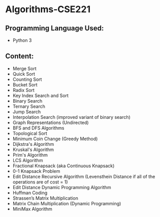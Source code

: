 # Algorithms-CSE221

## Programming Language Used:
 - Python 3

## Content:
- Merge Sort 
- Quick Sort
- Counting Sort 
- Bucket Sort
- Radix Sort
- Key Index Search and Sort
- Binary Search
- Ternary Search
- Jump Search
- Interpolation Search (improved variant of binary search)
- Graph Representations (Undirected)
- BFS and DFS Algorithms
- Topological Sort
- Minimum Coin Change (Greedy Method)
- Dijkstra's Algorithm
- Kruskal's Algorithm
- Prim's Algorithm
- LCS Algorithm
- Fractional Knapsack (aka Continuous Knapsack)
- 0-1 Knapsack Problem
- Edit Distance Recursive Algorithm (Levensthein Distance if all of the operations are of cost = 1) 
- Edit Distance Dynamic Programming Algorithm 
- Huffman Coding
- Strassen’s Matrix Multiplication
- Matrix Chain Multiplication (Dynamic Programming)
- MiniMax Algorithm
